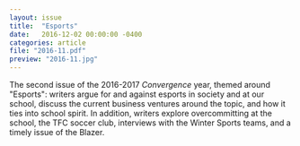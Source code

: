 ```yaml
---
layout: issue
title:  "Esports"
date:   2016-12-02 00:00:00 -0400
categories: article
file: "2016-11.pdf"
preview: "2016-11.jpg"
---
```


The second issue of the 2016-2017 *Convergence* year, themed around "Esports": writers argue for and against esports in society and at our school, discuss the current business ventures around the topic, and how it ties into school spirit. In addition, writers explore overcommitting at the school, the TFC soccer club, interviews with the Winter Sports teams, and a timely issue of the Blazer.

